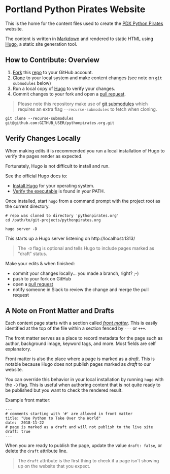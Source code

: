 # Portland Python Pirates Website

This is the home for the content files used to create the [PDX Python Pirates][pythonpirates] website.

The content is written in [Markdown][markdown] and rendered to static HTML using [Hugo][hugo_site], a static site generation tool.

## How to Contribute: Overview

  1. [Fork][github_fork] this [repo][website_repo] to your GitHub account.
  1. [Clone][github_clone] to your local system and make content changes (see note on `git submodules` below)
  1. Run a local copy of [Hugo][hugo_site] to verify your changes.
  1. Commit changes to your fork and open a [pull request][github_pr].

> Please note this repository make use of [git submodules][git_submodules] which requires an extra flag `--recurse-submodules` to fetch when cloning.

    git clone --recurse-submodules git@github.com:GITHUB_USER/pythonpirates.org.git


## Verify Changes Locally

When making edits it is recommended you run a local installation of Hugo to verify the pages render as expected.

Fortunately, Hugo is not difficult to install and run.

See the official Hugo docs to:

* [Install Hugo][hugo_install] for your operating system.
* [Verify the executable][hugo_install_verify] is found in your PATH.

Once installed, start `hugo` from a command prompt with the project root as the current directory.

    # repo was cloned to directory 'pythonpirates.org'
    cd /path/to/git-projects/pythonpirates.org

    hugo server -D

This starts up a Hugo server listening on http://localhost:1313/

> The `-D` flag is optional and tells Hugo to include pages marked as "draft" status.

Make your edits & when finished:
- commit your changes locally... you made a branch, right? ;-)
- push to your fork on GitHub
- open a [pull request][github_pr]
- notify someone in Slack to review the change and merge the pull request

## A Note on Front Matter and Drafts

Each content page starts with a section called _[front matter][front_matter]_.  This is easily identified at the top of the file within a section fenced by `---` or `+++`.

The front matter serves as a place to record metadata for the page such as author, background image, keyword tags, and more.  Most fields are self explanatory.

Front matter is also the place where a page is marked as a _draft_.  This is notable because Hugo does not publish pages marked as *draft* to our website.

You can override this behavior in your local installation by running `hugo` with the `-D` flag.  This is useful when authoring content that is not quite ready to be published but you want to check the rendered result.

Example front matter:

```
---
# comments starting with '#' are allowed in front matter
title: "Use Python to Take Over the World"
date:  2018-11-22
# page is marked as a draft and will not publish to the live site
draft: true
---
```

When you are ready to publish the page, update the value `draft: false`, or delete the `draft` attribute line.

> The `draft` attribute is the first thing to check if a page isn't showing up on the website that you expect.


[pythonpirates]: https://www.pythonpirates.org
[markdown]: https://guides.github.com/features/mastering-markdown/
[git_submodules]: https://blog.github.com/2016-02-01-working-with-submodules/#joining-a-project-using-submodules
[hugo_site]: https://gohugo.io/
[hugo_install]: https://gohugo.io/getting-started/installing/
[hugo_install_verify]: https://gohugo.io/getting-started/installing/#verify-the-executable
[front_matter]: https://gohugo.io/content-management/front-matter/
[contribute_overview]: https://www.pythonpirates.org/post/contribute-to-website/
[website_repo]: https://github.com/PDXPythonPirates/pythonpirates.org
[markdown]: https://guides.github.com/features/mastering-markdown/
[github_help]: https://help.github.com/
[github_fork]: https://help.github.com/articles/working-with-forks/
[github_clone]: https://help.github.com/articles/cloning-a-repository/
[github_pr]: https://help.github.com/articles/about-pull-requests/


